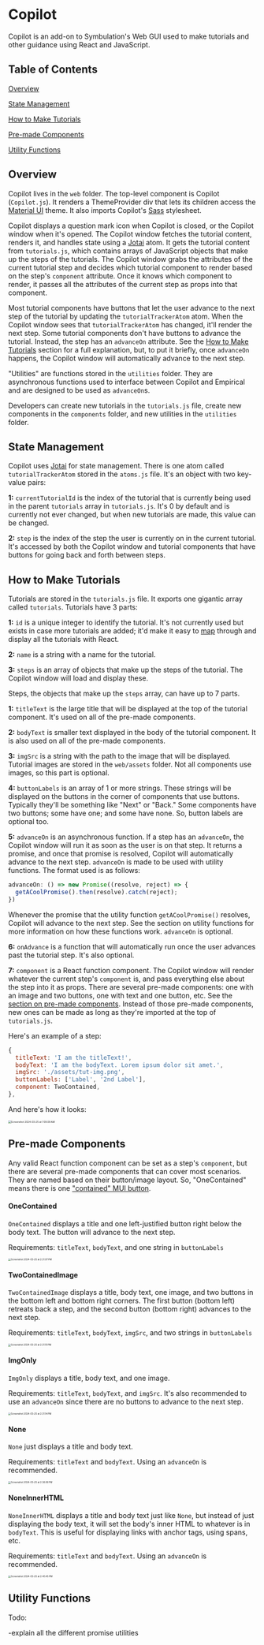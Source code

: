 # Copilot

Copilot is an add-on to Symbulation's Web GUI used to make tutorials and other guidance using React and JavaScript.

## Table of Contents

[Overview](#overview)

[State Management](#State-Management)

[How to Make Tutorials](#How-to-Make-Tutorials)

[Pre-made Components](#Pre-made-Components)

[Utility Functions](#Utility-Functions)

## Overview

Copilot lives in the `web` folder. The top-level component is Copilot (`Copilot.js`). It renders a ThemeProvider div that lets its children access the [Material UI](https://mui.com/material-ui/) theme. It also imports Copilot's [Sass](https://sass-lang.com) stylesheet.

Copilot displays a question mark icon when Copilot is closed, or the Copilot window when it's opened. The Copilot window fetches the tutorial content, renders it, and handles state using a [Jotai](https://jotai.org) atom. It gets the tutorial content from `tutorials.js`, which contains arrays of JavaScript objects that make up the steps of  the tutorials. The Copilot window grabs the attributes of the current tutorial step and decides which tutorial component to render based on the step's `component` attribute. Once it knows which component to render, it passes all the attributes of the current step as props into that component.

Most tutorial components have buttons that let the user advance to the next step of the tutorial by updating the `tutorialTrackerAtom` atom. When the Copilot window sees that `tutorialTrackerAtom` has changed, it'll render the next step. Some tutorial components don't have buttons to advance the tutorial. Instead, the step has an `advanceOn` attribute. See the [How to Make Tutorials](#How-to-Make-Tutorials) section for a full explanation, but, to put it briefly, once `advanceOn` happens, the Copilot window will automatically advance to the next step.

"Utilities" are functions stored in the `utilities` folder. They are asynchronous functions used to interface between Copilot and Empirical and are designed to be used as `advanceOn`s.

Developers can create new tutorials in the `tutorials.js` file, create new components in the `components` folder, and new utilities in the `utilities` folder.

## State Management

Copilot uses [Jotai](https://jotai.org) for state management. There is one atom called `tutorialTrackerAtom` stored in the `atoms.js` file. It's an object with two key-value pairs:

**1:** `currentTutorialId` is the index of the tutorial that is currently being used in the parent `tutorials` array in `tutorials.js`. It's 0 by default and is currently not ever changed, but when new tutorials are made, this value can be changed.

**2:** `step` is the index of the step the user is currently on in the current tutorial. It's accessed by both the Copilot window and tutorial components that have buttons for going back and forth between steps.

## How to Make Tutorials

Tutorials are stored in the `tutorials.js` file. It exports one gigantic array called `tutorials`. Tutorials have 3 parts:

**1:** `id` is a unique integer to identify the tutorial. It's not currently used but exists in case more tutorials are added; it'd make it easy to [map](https://react.dev/learn/rendering-lists#where-to-get-your-key) through and display all the tutorials with React.

**2:** `name` is a string with a name for the tutorial.

**3:** `steps` is an array of objects that make up the steps of the tutorial. The Copilot window will load and display these.



Steps, the objects that make up the `steps` array, can have up to 7 parts. 

**1:** `titleText` is the large title that will be displayed at the top of the tutorial component. It's used on all of the pre-made components.

**2:** `bodyText` is smaller text displayed in the body of the tutorial component. It is also used on all of the pre-made components.

**3:** `imgSrc` is a string with the path to the image that will be displayed. Tutorial images are stored in the `web/assets` folder. Not all components use images, so this part is optional.

**4:** `buttonLabels` is an array of 1 or more strings. These strings will be displayed on the buttons in the corner of components that use buttons. Typically they'll be something like "Next" or "Back." Some components have two buttons; some have one; and some have none. So, button labels are optional too.

**5:** `advanceOn` is an asynchronous function. If a step has an `advanceOn`, the Copilot window will run it as soon as the user is on that step. It returns a promise, and once that promise is resolved, Copilot will automatically advance to the next step. `advanceOn` is made to be used with utility functions. The format used is as follows:

```javascript
advanceOn: () => new Promise((resolve, reject) => {
  getACoolPromise().then(resolve).catch(reject);
})
```

Whenever the promise that the utility function `getACoolPromise()` resolves, Copilot will advance to the next step. See the section on utility functions for more information on how these functions work. `advanceOn` is optional.

**6:** `onAdvance` is a function that will automatically run once the user advances past the tutorial step. It's also optional.

**7:** `component` is a React function component. The Copilot window will render whatever the current step's `component` is, and pass everything else about the step into it as props. There are several pre-made components: one with an image and two buttons, one with text and one button, etc. See the [section on pre-made components](#Pre-made-components). Instead of those pre-made components, new ones can be made as long as they're imported at the top of `tutorials.js`.

Here's an example of a step:

```javascript
{
  titleText: 'I am the titleText!',
  bodyText: 'I am the bodyText. Lorem ipsum dolor sit amet.',
  imgSrc: './assets/tut-img.png',
  buttonLabels: ['Label', '2nd Label'],
  component: TwoContained,
},
```

And here's how it looks:

<img src="https://p.ipic.vip/v6jwyb.png" alt="Screenshot 2024-03-25 at 7.09.09 AM" style="zoom:35%;" />

## Pre-made Components

Any valid React function component can be set as a step's `component`, but there are several pre-made components that can cover most scenarios. They are named based on their button/image layout. So, "OneContained" means there is one ["contained" MUI button](https://mui.com/material-ui/react-button/#contained-button).

#### OneContained

`OneContained` displays a title and one left-justified button right below the body text. The button will advance to the next step.

Requirements: `titleText`, `bodyText`, and one string in `buttonLabels`

<img src="https://p.ipic.vip/s2ufkq.png" alt="Screenshot 2024-03-25 at 2.31.07 PM" style="zoom:33%;" />

#### TwoContainedImage

`TwoContainedImage` displays a title, body text, one image, and two buttons in the bottom left and bottom right corners. The first button (bottom left) retreats back a step, and the second button (bottom right) advances to the next step.

Requirements: `titleText`, `bodyText`, `imgSrc`, and two strings in `buttonLabels`

<img src="https://p.ipic.vip/fm7029.png" alt="Screenshot 2024-03-25 at 2.31.10 PM" style="zoom:33%;" />

#### ImgOnly

`ImgOnly` displays a title, body text, and one image.

Requirements: `titleText`, `bodyText`, and `imgSrc`. It's also recommended to use an `advanceOn` since there are no buttons to advance to the next step.

<img src="https://p.ipic.vip/t76mu2.png" alt="Screenshot 2024-03-25 at 2.31.14 PM" style="zoom:33%;" />

#### None

`None` just displays a title and body text.

Requirements: `titleText` and `bodyText`. Using an `advanceOn` is recommended.

<img src="https://p.ipic.vip/u8ixdm.png" alt="Screenshot 2024-03-25 at 2.36.06 PM" style="zoom:33%;" />

#### NoneInnerHTML

`NoneInnerHTML` displays a title and body text just like `None`, but instead of just displaying the body text, it will set the body's inner HTML to whatever is in `bodyText`. This is useful for displaying links with anchor tags, using spans, etc.

Requirements: `titleText` and `bodyText`. Using an `advanceOn` is recommended.

<img src="https://p.ipic.vip/nv2mza.png" alt="Screenshot 2024-03-25 at 2.40.45 PM" style="zoom:33%;" />



## Utility Functions

Todo:



-explain all the different promise utilities

